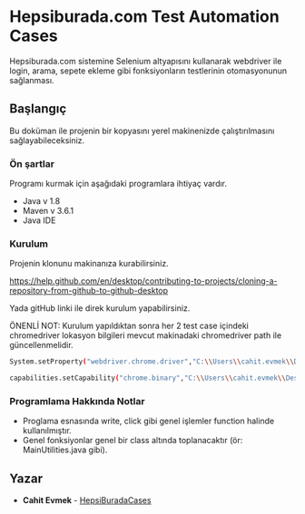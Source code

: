 # Hepsiburada.com Test Automation Cases

Hepsiburada.com sistemine Selenium altyapısını kullanarak webdriver ile login, arama, sepete ekleme gibi fonksiyonların testlerinin otomasyonunun sağlanması.

## Başlangıç

Bu doküman ile projenin bir kopyasını yerel makinenizde çalıştırılmasını sağlayabileceksiniz.

### Ön şartlar

Programı kurmak için aşağıdaki programlara ihtiyaç vardır.

* Java v 1.8
* Maven v 3.6.1
* Java IDE

### Kurulum

Projenin klonunu makinanıza kurabilirsiniz.

https://help.github.com/en/desktop/contributing-to-projects/cloning-a-repository-from-github-to-github-desktop

Yada gitHub linki ile direk kurulum yapabilirsiniz.

ÖNENLİ NOT: Kurulum yapıldıktan sonra her 2 test case içindeki chromedriver lokasyon bilgileri mevcut makinadaki chromedriver path ile güncellenmelidir.

```bash
System.setProperty("webdriver.chrome.driver","C:\\Users\\cahit.evmek\\Desktop\\HepsiBuradaCases\\Driver\\chromedriver.exe");
```

```bash
capabilities.setCapability("chrome.binary","C:\\Users\\cahit.evmek\\Desktop\\SelleniumProject\\src\\library\\drivers\\chromedriver.exe");
```

### Programlama Hakkında Notlar

* Proglama esnasında write, click gibi genel işlemler function halinde kullanılmıştır. 
* Genel fonksiyonlar genel bir class altında toplanacaktır (ör: MainUtilities.java gibi). 


## Yazar

* **Cahit Evmek** - [HepsiBuradaCases](https://github.com/cahitevmek/HepsiBuradaCases)



